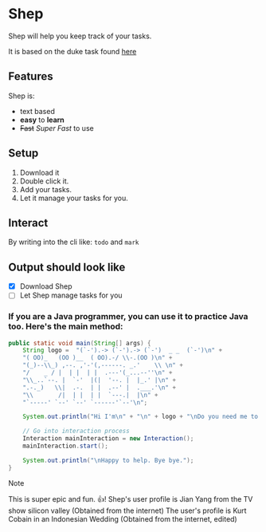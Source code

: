 # Shep

Shep will help you keep track of your tasks.

It is based on the duke task found [here](https://github.com/nus-cs2103-AY2425S2/ip)

## Features
Shep is:

- text based
- **easy** to **learn**
- ~~Fast~~ *Super Fast* to use

## Setup

1. Download it
2. Double click it.
3. Add your tasks.
4. Let it manage your tasks for you.

## Interact

By writing into the cli like: `todo` and `mark`

## Output should look like

- [x] Download Shep
- [ ] Let Shep manage tasks for you

### If you are a Java programmer, you can use it to practice Java too. Here's the main method:
```Java
public static void main(String[] args) {
    String logo =  "(`-').-> (`-').-> (`-')  _ _  (`-')\n" +
    "( OO)_   (OO )__  ( OO).-/ \\-.(OO )\n" +
    "(_)--\\_) ,--. ,'-'(,------. _.'    \\ \n" +
    "/    _ / |  | |  | |  .---'(_...--''\n" +
    "\\_..`--. |  `-'  |(|  '--. |  |_.' |\n" +
    ".-._)   \\|  .-.  | |  .--' |  .___.'\n" +
    "\\       /|  | |  | |  `---.|  |\n" +
    "`-----' `--' `--' `------'`--'\n";

    System.out.println("Hi I'm\n" + "\n" + logo + "\nDo you need me to do anything?\n");

    // Go into interaction process
    Interaction mainInteraction = new Interaction();
    mainInteraction.start();

    System.out.println("\nHappy to help. Bye bye.");
}
```

> [!NOTE]
> This is super epic and fun. :+1:!
> Shep's user profile is Jian Yang from the TV show silicon valley (Obtained from the internet)
> The user's profile is Kurt Cobain in an Indonesian Wedding (Obtained from the internet, edited)
